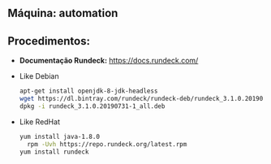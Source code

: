 Máquina: automation
-------------------

Procedimentos:
--------------

* **Documentação Rundeck:** https://docs.rundeck.com/

* Like Debian
  ```bash
  apt-get install openjdk-8-jdk-headless
  wget https://dl.bintray.com/rundeck/rundeck-deb/rundeck_3.1.0.20190731-1_all.deb
  dpkg -i rundeck_3.1.0.20190731-1_all.deb
  ```

* Like RedHat
  ```bash
  yum install java-1.8.0
	rpm -Uvh https://repo.rundeck.org/latest.rpm
  yum install rundeck
  ```
